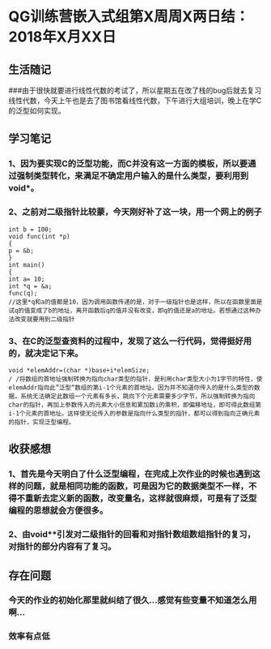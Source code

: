 # QG训练营嵌入式组第X周周X两日结：2018年X月XX日

## 生活随记 

###由于很快就要进行线性代数的考试了，所以星期五在改了栈的bug后就去复习线性代数，今天上午也是去了图书馆看线性代数，下午进行大组培训，晚上在学C的泛型如何实现。







## 学习笔记

### 1、因为要实现C的泛型功能，而C并没有这一方面的模板，所以要通过强制类型转化，来满足不确定用户输入的是什么类型，要利用到void*。

### 2、之前对二级指针比较蒙，今天刚好补了这一块，用一个网上的例子

```
int b = 100;
void func(int *p)
{
p = &b;
}
int main()
{
int a= 10;
int *q = &a;
func(q);
//这里*q和a的值都是10，因为调用函数传递的是，对于一级指针也是这样，所以在函数里面是试q的值变成了b的地址，离开函数后q的值并没有改变，即q的值还是a的地址。若想通过这种办法改变就要用到二级指针
```



 ### 3、在C的泛型查资料的过程中，发现了这么一行代码，觉得挺好用的，就决定记下来。

```
void *elemAddr=(char *)base+i*elemSize;
/ /将数组的首地址强制转换为指向char类型的指针，是利用char类型大小为1字节的特性，使elemAddr指向此”泛型“数组的第i-1个元素的首地址。因为并不知道你传入的是什么类型的数据，系统无法确定此数组一个元素有多长，跳向下个元素需要多少字节，所以强制转换为指向char的指针，再加上参数传入的元素大小信息和累加数i的乘积，即偏移地址，即可得此数组第i-1个元素的首地址。这样使无论传入的参数是指向什么类型的指针，都可以得到指向正确元素的指针，实现泛型编程。
```



## 收获感想

### 1、首先是今天明白了什么泛型编程，在完成上次作业的时候也遇到这样的问题，就是相同功能的函数，可是因为它的数据类型不一样，不得不重新去定义新的函数，改变量名，这样就很麻烦，可是有了泛型编程的思想就会方便很多。

### 2、由void**引发对二级指针的回看和对指针数组数组指针的复习，对指针的部分内容有了复习。





## 存在问题

### 今天的作业的初始化那里就纠结了很久...感觉有些变量不知道怎么用啊...

### 效率有点低
